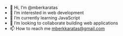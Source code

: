 - 👋 Hi, I’m @mberkaratas
- 👀 I’m interested in web development
- 🌱 I’m currently learning JavaScript
- 💞️ I’m looking to collaborate building web applications
- 📫 How to reach me mberkkaratas@gmail.com

<!---
mberkaratas/mberkaratas is a ✨ special ✨ repository because its `README.md` (this file) appears on your GitHub profile.
You can click the Preview link to take a look at your changes.
--->
